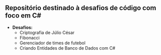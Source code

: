 ## Repositório destinado à desafios de código com foco em C#

* **Desafios:**
    * Criptografia de Júlio César
    * Fibonacci
    * Gerenciador de times de futebol
    * Criando Entidades de Banco de Dados com C#